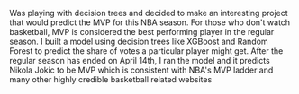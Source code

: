 Was playing with decision trees and decided to make an interesting project that would predict the MVP for this NBA season. For those who don't watch basketball, MVP is considered the best performing player in the regular season. I built a model using decision trees like XGBoost and Random Forest to predict the share of votes a particular player might get. After the regular season has ended on April 14th, I ran the model and it predicts Nikola Jokic to be MVP which is consistent with NBA's MVP ladder and many other highly credible basketball related websites
